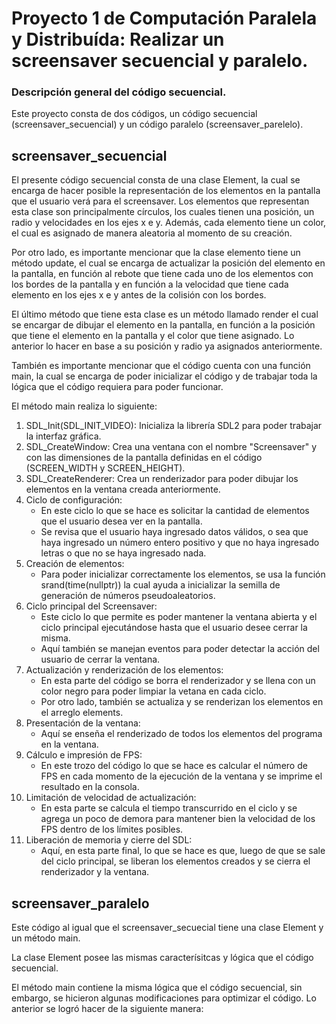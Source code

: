 # Proyecto 1 de Computación Paralela y Distribuída: Realizar un screensaver secuencial y paralelo.

### Descripción general del código secuencial.

Este proyecto consta de dos códigos, un código secuencial (screensaver_secuencial) y un código paralelo (screensaver_parelelo).

## screensaver_secuencial

El presente código secuencial consta de una clase Element, la cual se encarga de hacer posible la representación de los elementos en la pantalla que el usuario verá para el screensaver.
Los elementos que representan esta clase son principalmente círculos, los cuales tienen una posición, un radio y velocidades en los ejes x e y. Además, cada elemento tiene un color, 
el cual es asignado de manera aleatoria al momento de su creación. 

Por otro lado, es importante mencionar que la clase elemento tiene un método update, el cual se encarga de actualizar la posición del elemento en la pantalla, en función al rebote que tiene 
cada uno de los elementos con los bordes de la pantalla y en función a la velocidad que tiene cada elemento en los ejes x e y antes de la colisión con los bordes.

El último método que tiene esta clase es un método llamado render el cual se encargar de dibujar el elemento en la pantalla, en función a la posición que tiene el elemento en la pantalla y el 
color que tiene asignado. Lo anterior lo hacer en base a su posición y radio ya asignados anteriormente.

También es importante mencionar que el código cuenta con una función main, la cual se encarga de poder inicializar el código y de trabajar toda la lógica que el código requiera para poder 
funcionar.

El método main realiza lo siguiente:

1. SDL_Init(SDL_INIT_VIDEO): Inicializa la librería SDL2 para poder trabajar la interfaz gráfica.
2. SDL_CreateWindow: Crea una ventana con el nombre "Screensaver" y con las dimensiones de la pantalla definidas en el código (SCREEN_WIDTH y SCREEN_HEIGHT).
3. SDL_CreateRenderer: Crea un renderizador para poder dibujar los elementos en la ventana creada anteriormente.
4. Ciclo de configuración: 
    - En este ciclo lo que se hace es solicitar la cantidad de elementos que el usuario desea ver en la pantalla. 
    - Se revisa que el usuario haya ingresado datos válidos, o sea que haya ingresado un número entero positivo y que no haya ingresado letras o que no se haya ingresado nada.
5. Creación de elementos: 
    -  Para poder inicializar correctamente los elementos, se usa la función srand(time(nullptr)) la cual ayuda a inicializar la semilla de generación de números pseudoaleatorios.
6. Ciclo principal del Screensaver: 
    - Este ciclo lo que permite es poder mantener la ventana abierta y el ciclo principal ejecutándose hasta que el usuario desee cerrar la misma.
    - Aquí también se manejan eventos para poder detectar la acción del usuario de cerrar la ventana.
7. Actualización y renderización de los elementos: 
    - En esta parte del código se borra el renderizador y se llena con un color negro para poder limpiar la vetana en cada ciclo.
    - Por otro lado, también se actualiza y se renderizan los elementos en el arreglo elements.
8. Presentación de la ventana: 
    - Aquí se enseña el renderizado de todos los elementos del programa en la ventana.
9. Cálculo e impresión de FPS: 
    - En este trozo del código lo que se hace es calcular el número de FPS en cada momento de la ejecución de la ventana y se imprime el resultado en la consola.
10. Limitación de velocidad de actualización: 
    - En esta parte se calcula el tiempo transcurrido en el ciclo y se agrega un poco de demora para mantener bien la velocidad de los FPS dentro de los límites posibles.
11. Liberación de memoria y cierre del SDL:
    - Aquí, en esta parte final, lo que se hace es que, luego de que se sale del ciclo principal, se liberan los elementos creados y se cierra el renderizador y la ventana.

## screensaver_paralelo

Este código al igual que el screensaver_secuecial tiene una clase Element y un método main.

La clase Element posee las mismas caracterísitcas y lógica que el código secuencial.

El método main contiene la misma lógica que el código secuencial, sin embargo, se hicieron algunas modificaciones para optimizar el código. Lo anterior se logró hacer de la siguiente manera: 
